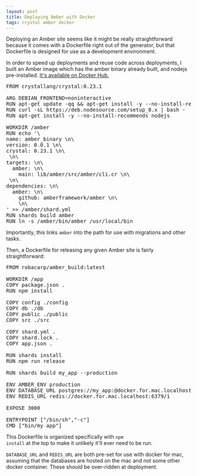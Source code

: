 ```yaml
---
layout: post
title: Deploying Amber with Docker
tags: crystal amber docker
---
```


Deploying an Amber site seems like it might be really straightforward because it comes with a Dockerfile right out of the generator, but that Dockerfile is designed for use as a development environment.

In order to speed up deployments and reuse code across deployments, I built an Amber image which has the amber binary already built, and nodejs pre-installed. [It's available on Docker Hub.](https://hub.docker.com/r/robacarp/amber_build/)

<pre class="code">
FROM crystallang/crystal:0.23.1

ARG DEBIAN_FRONTEND=noninteractive
RUN apt-get update -qq && apt-get install -y --no-install-recommends libpq-dev libsqlite3-dev libmysqlclient-dev libreadline-dev git curl
RUN curl -sL https://deb.nodesource.com/setup_8.x | bash -
RUN apt-get install -y --no-install-recommends nodejs

WORKDIR /amber
RUN echo '\
name: amber_binary \n\
version: 0.0.1 \n\
crystal: 0.23.1 \n\
 \n\
targets: \n\
  amber: \n\
    main: lib/amber/src/amber/cli.cr \n\
 \n\
dependencies: \n\
  amber: \n\
    github: amberframework/amber \n\
    \n\
' >> /amber/shard.yml
RUN shards build amber
RUN ln -s /amber/bin/amber /usr/local/bin
</pre>

Importantly, this links <code class="code">amber</code> into the path for use with migrations and other tasks.

Then, a Dockerfile for releasing any given Amber site is fairly straightforward:

<pre class="code">
FROM robacarp/amber_build:latest

WORKDIR /app
COPY package.json .
RUN npm install

COPY config ./config
COPY db ./db
COPY public ./public
COPY src ./src

COPY shard.yml .
COPY shard.lock .
COPY app.json .

RUN shards install
RUN npm run release

RUN shards build my_app --production

ENV AMBER_ENV production
ENV DATABASE_URL postgres://my_app:@docker.for.mac.localhost:5432/app_development
ENV REDIS_URL redis://docker.for.mac.localhost:6379/1

EXPOSE 3000

ENTRYPOINT ["/bin/sh","-c"]
CMD ["bin/my_app"]
</pre>

This Dockerfile is organized specifically with <code class="code">npm install</code> at the top to make it unlikely it'll ever need to be run.

<code class="code">DATABASE_URL</code> and <code class="code">REDIS_URL</code> are both pre-set for use with docker for mac, assuming that the databases are hosted on the mac and not some other docker container. These should be over-ridden at deployment.
